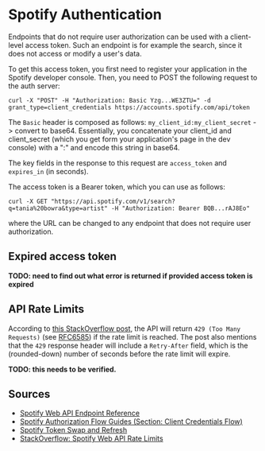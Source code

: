 # Spotify Authentication
Endpoints that do not require user authorization can be used with a client-level access token. Such an endpoint is for example the search, since it does not access or modify a user's data.

To get this access token, you first need to register your application in the Spotify developer console. Then, you need to POST the following request to the auth server:

`curl -X "POST" -H "Authorization: Basic Yzg...WE3ZTU=" -d grant_type=client_credentials https://accounts.spotify.com/api/token`

The `Basic` header is composed as follows: `my_client_id:my_client_secret` -> convert to base64. Essentially, you concatenate your client_id and client_secret (which you get form your application's page in the dev console) with a ":" and encode this string in base64.

The key fields in the response to this request are `access_token` and `expires_in` (in seconds).

The access token is a Bearer token, which you can use as follows:

`curl -X GET "https://api.spotify.com/v1/search?q=tania%20bowra&type=artist" -H "Authorization: Bearer BQB...rAJ8Eo"`

where the URL can be changed to any endpoint that does not require user authorization.

## Expired access token
**TODO: need to find out what error is returned if provided access token is expired**

## API Rate Limits
According to [this StackOverflow post](https://stackoverflow.com/questions/30548073/spotify-web-api-rate-limits), the API will return `429 (Too Many Requests)` (see [RFC6585](https://tools.ietf.org/html/rfc6585#section-4)) if the rate limit is reached. The post also mentions that the `429` response header will include a `Retry-After` field, which is the (rounded-down) number of seconds before the rate limit will expire.

**TODO: this needs to be verified.**

## Sources
- [Spotify Web API Endpoint Reference](https://beta.developer.spotify.com/documentation/web-api/reference/search/search/)
- [Spotify Authorization Flow Guides (Section: Client Credentials Flow)](https://beta.developer.spotify.com/documentation/general/guides/authorization-guide/#authorization-flows)
- [Spotify Token Swap and Refresh](https://beta.developer.spotify.com/documentation/ios-sdk/guides/token-swap-and-refresh/)
- [StackOverflow: Spotify Web API Rate Limits](https://stackoverflow.com/questions/30548073/spotify-web-api-rate-limits)